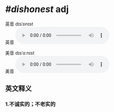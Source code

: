 # ***\#dishonest*** adj
英音 dɪsˈɒnɪst  
英音
<audio src="./media/dishonest1_AAC.aac" controls="controls"></audio>

美音 dɪsˈɑːnɪst  
美音
<audio src="./media/dishonest2_AAC.aac" controls="controls"></audio>



  

英文释义
---
### 1.**不诚实的；不老实的**  


